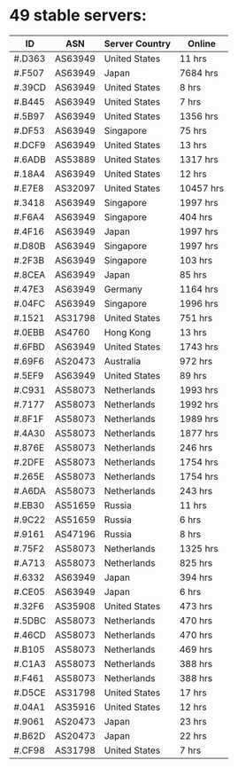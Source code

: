 # 49 stable servers:

| ID | ASN | Server Country | Online |
| ------ | ------ | ------ | ------ |
| #.D363 | AS63949 | United States | 11 hrs |
| #.F507 | AS63949 | Japan | 7684 hrs |
| #.39CD | AS63949 | United States | 8 hrs |
| #.B445 | AS63949 | United States | 7 hrs |
| #.5B97 | AS63949 | United States | 1356 hrs |
| #.DF53 | AS63949 | Singapore | 75 hrs |
| #.DCF9 | AS63949 | United States | 13 hrs |
| #.6ADB | AS53889 | United States | 1317 hrs |
| #.18A4 | AS63949 | United States | 12 hrs |
| #.E7E8 | AS32097 | United States | 10457 hrs |
| #.3418 | AS63949 | Singapore | 1997 hrs |
| #.F6A4 | AS63949 | Singapore | 404 hrs |
| #.4F16 | AS63949 | Japan | 1997 hrs |
| #.D80B | AS63949 | Singapore | 1997 hrs |
| #.2F3B | AS63949 | Singapore | 103 hrs |
| #.8CEA | AS63949 | Japan | 85 hrs |
| #.47E3 | AS63949 | Germany | 1164 hrs |
| #.04FC | AS63949 | Singapore | 1996 hrs |
| #.1521 | AS31798 | United States | 751 hrs |
| #.0EBB | AS4760 | Hong Kong | 13 hrs |
| #.6FBD | AS63949 | United States | 1743 hrs |
| #.69F6 | AS20473 | Australia | 972 hrs |
| #.5EF9 | AS63949 | United States | 89 hrs |
| #.C931 | AS58073 | Netherlands | 1993 hrs |
| #.7177 | AS58073 | Netherlands | 1992 hrs |
| #.8F1F | AS58073 | Netherlands | 1989 hrs |
| #.4A30 | AS58073 | Netherlands | 1877 hrs |
| #.876E | AS58073 | Netherlands | 246 hrs |
| #.2DFE | AS58073 | Netherlands | 1754 hrs |
| #.265E | AS58073 | Netherlands | 1754 hrs |
| #.A6DA | AS58073 | Netherlands | 243 hrs |
| #.EB30 | AS51659 | Russia | 11 hrs |
| #.9C22 | AS51659 | Russia | 6 hrs |
| #.9161 | AS47196 | Russia | 8 hrs |
| #.75F2 | AS58073 | Netherlands | 1325 hrs |
| #.A713 | AS58073 | Netherlands | 825 hrs |
| #.6332 | AS63949 | Japan | 394 hrs |
| #.CE05 | AS63949 | Japan | 6 hrs |
| #.32F6 | AS35908 | United States | 473 hrs |
| #.5DBC | AS58073 | Netherlands | 470 hrs |
| #.46CD | AS58073 | Netherlands | 470 hrs |
| #.B105 | AS58073 | Netherlands | 469 hrs |
| #.C1A3 | AS58073 | Netherlands | 388 hrs |
| #.F461 | AS58073 | Netherlands | 388 hrs |
| #.D5CE | AS31798 | United States | 17 hrs |
| #.04A1 | AS35916 | United States | 12 hrs |
| #.9061 | AS20473 | Japan | 23 hrs |
| #.B62D | AS20473 | Japan | 22 hrs |
| #.CF98 | AS31798 | United States | 7 hrs |

